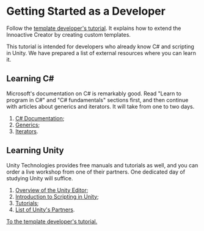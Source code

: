 # Getting Started as a Developer

Follow the [template developer's tutorial](../developer/index.md). It explains how to extend the Innoactive Creator by creating custom templates.

This tutorial is intended for developers who already know C# and scripting in Unity. We have prepared a list of external resources where you can learn it.

## Learning C\#

Microsoft's documentation on C# is remarkably good. Read "Learn to program in C#" and "C# fundamentals" sections first, and then continue with articles about generics and iterators. It will take from one to two days.

1. [C# Documentation](https://docs.microsoft.com/en-us/dotnet/csharp/);
1. [Generics](https://docs.microsoft.com/en-us/dotnet/csharp/programming-guide/generics/);
1. [Iterators](https://docs.microsoft.com/en-us/dotnet/csharp/programming-guide/concepts/iterators).

## Learning Unity

Unity Technologies provides free manuals and tutorials as well, and you can order a live workshop from one of their partners. One dedicated day of studying Unity will suffice.

1. [Overview of the Unity Editor](https://docs.unity3d.com/2018.4/Documentation/Manual/UnityOverview.html);
1. [Introduction to Scripting in Unity](https://docs.unity3d.com/2018.4/Documentation/Manual/ScriptingSection.html);
1. [Tutorials](https://learn.unity.com/course/getting-started-with-unity);
1. [List of Unity's Partners](https://unity.com/learn/live-training-workshops).

[To the template developer's tutorial.](../developer/index.md)
